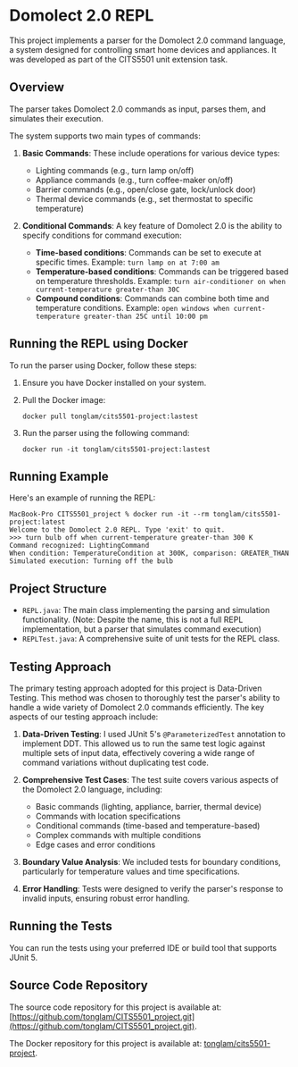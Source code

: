 # Domolect 2.0 REPL

This project implements a parser for the Domolect 2.0 command language, a system designed for controlling smart home
devices and appliances. It was developed as part of the CITS5501 unit extension task.

## Overview

The parser takes Domolect 2.0 commands as input, parses them, and simulates their execution.

The system supports two main types of commands:

1. **Basic Commands**: These include operations for various device types:
    - Lighting commands (e.g., turn lamp on/off)
    - Appliance commands (e.g., turn coffee-maker on/off)
    - Barrier commands (e.g., open/close gate, lock/unlock door)
    - Thermal device commands (e.g., set thermostat to specific temperature)

2. **Conditional Commands**: A key feature of Domolect 2.0 is the ability to specify conditions for command execution:
    - **Time-based conditions**: Commands can be set to execute at specific times.
      Example: `turn lamp on at 7:00 am`
    - **Temperature-based conditions**: Commands can be triggered based on temperature thresholds.
      Example: `turn air-conditioner on when current-temperature greater-than 30C`
    - **Compound conditions**: Commands can combine both time and temperature conditions.
      Example: `open windows when current-temperature greater-than 25C until 10:00 pm`

## Running the REPL using Docker

To run the parser using Docker, follow these steps:

1. Ensure you have Docker installed on your system.

2. Pull the Docker image:
   ```
   docker pull tonglam/cits5501-project:lastest
   ```

3. Run the parser using the following command:
   ```
   docker run -it tonglam/cits5501-project:lastest
   ```

## Running Example

Here's an example of running the REPL:

```shell
MacBook-Pro CITS5501_project % docker run -it --rm tonglam/cits5501-project:latest
Welcome to the Domolect 2.0 REPL. Type 'exit' to quit.
>>> turn bulb off when current-temperature greater-than 300 K
Command recognized: LightingCommand
When condition: TemperatureCondition at 300K, comparison: GREATER_THAN
Simulated execution: Turning off the bulb
```

## Project Structure

- `REPL.java`: The main class implementing the parsing and simulation functionality. (Note: Despite the name, this is
  not a full REPL implementation, but a parser that simulates command execution)
- `REPLTest.java`: A comprehensive suite of unit tests for the REPL class.

## Testing Approach

The primary testing approach adopted for this project is Data-Driven Testing. This method was chosen to thoroughly test
the parser's ability to handle a wide variety of Domolect 2.0 commands efficiently. The key aspects of our testing
approach include:

1. **Data-Driven Testing**: I used JUnit 5's `@ParameterizedTest` annotation to implement DDT. This allowed us to run
   the same test logic against multiple sets of input data, effectively covering a wide range of command variations
   without duplicating test code.

2. **Comprehensive Test Cases**: The test suite covers various aspects of the Domolect 2.0 language, including:
    - Basic commands (lighting, appliance, barrier, thermal device)
    - Commands with location specifications
    - Conditional commands (time-based and temperature-based)
    - Complex commands with multiple conditions
    - Edge cases and error conditions

3. **Boundary Value Analysis**: We included tests for boundary conditions, particularly for temperature values and time
   specifications.

4. **Error Handling**: Tests were designed to verify the parser's response to invalid inputs, ensuring robust error
   handling.

## Running the Tests

You can run the tests using your preferred IDE or build tool that
supports JUnit 5.

## Source Code Repository

The source code repository for this project is available
at: [https://github.com/tonglam/CITS5501_project.git](https://github.com/tonglam/CITS5501_project.git).

The Docker repository for this project is available at: [tonglam/cits5501-project](https://hub.docker.com/repository/docker/tonglam/cits5501-project/general).
